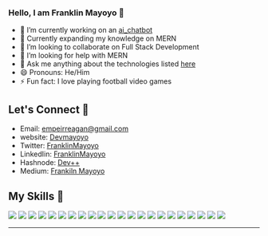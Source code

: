 ### Hello, I am Franklin Mayoyo 👋

- 🔭 I’m currently working on an [ai_chatbot](https://www.aimanagerpro.com/)
- 🌱 Currently expanding my knowledge on MERN
- 👯 I’m looking to collaborate on Full Stack Development
- 🤔 I’m looking for help with MERN
- 💬 Ask me anything about the technologies listed [here](https://github.com/mayoyo25#my-skills-)
- 😄 Pronouns: He/Him
- ⚡ Fun fact: I love playing football video games

## Let's Connect 🤝
- Email: empeirreagan@gmail.com
- website: [Devmayoyo](https://www.devmayoyo.com)
- Twitter: [FranklinMayoyo](https://twitter.com/FranklinMayoyo)
- LinkedIin: [FranklinMayoyo](https://www.linkedin.com/in/franklin-mayoyo/) 
- Hashnode: [Dev++](https://mayoyo.hashnode.dev/)
- Medium: [Frankiln Mayoyo](https://medium.com/@franklinmayoyo)

## My Skills 💪
![](https://img.shields.io/badge/HTML5-E34F26?style=for-the-badge&logo=html5&logoColor=white)
![](https://img.shields.io/badge/CSS3-1572B6?style=for-the-badge&logo=css3&logoColor=white)
![](https://img.shields.io/badge/Bootstrap-563D7C?style=for-the-badge&logo=bootstrap&logoColor=white)
![](https://img.shields.io/badge/Sass-CC6699?style=for-the-badge&logo=sass&logoColor=white)
![](https://img.shields.io/badge/Tailwind_CSS-38B2AC?style=for-the-badge&logo=tailwind-css&logoColor=white)
![](https://img.shields.io/badge/JavaScript-323330?style=for-the-badge&logo=javascript&logoColor=F7DF1E)
![](https://img.shields.io/badge/TypeScript-007ACC?style=for-the-badge&logo=typescript&logoColor=white)
![](https://img.shields.io/badge/Node.js-339933?style=for-the-badge&logo=nodedotjs&logoColor=white)
![](https://img.shields.io/badge/Express.js-000000?style=for-the-badge&logo=express&logoColor=white)
![](https://img.shields.io/badge/Socket.io-010101?&style=for-the-badge&logo=Socket.io&logoColor=white)
![](https://img.shields.io/badge/Handlebars.js-f0772b?style=for-the-badge&logo=handlebarsdotjs&logoColor=black)
![](https://img.shields.io/badge/MongoDB-4EA94B?style=for-the-badge&logo=mongodb&logoColor=white)
![](https://img.shields.io/badge/React-20232A?style=for-the-badge&logo=react&logoColor=61DAFB)
![](https://img.shields.io/badge/Redux-593D88?style=for-the-badge&logo=redux&logoColor=white)
![](https://img.shields.io/badge/firebase-ffca28?style=for-the-badge&logo=firebase&logoColor=black)
![](https://img.shields.io/badge/next.js-000000?style=for-the-badge&logo=nextdotjs&logoColor=white)
![](https://img.shields.io/badge/Solidity-e6e6e6?style=for-the-badge&logo=solidity&logoColor=black)
![](https://img.shields.io/badge/web3.js-F16822?style=for-the-badge&logo=web3.js&logoColor=white)
![](https://img.shields.io/badge/styled--components-DB7093?style=for-the-badge&logo=styled-components&logoColor=white)
![](https://img.shields.io/badge/Material--UI-0081CB?style=for-the-badge&logo=material-ui&logoColor=white)
![](https://img.shields.io/badge/Python-FFD43B?style=for-the-badge&logo=python&logoColor=blue)
![](https://img.shields.io/badge/Django-092E20?style=for-the-badge&logo=django&logoColor=green)

---
